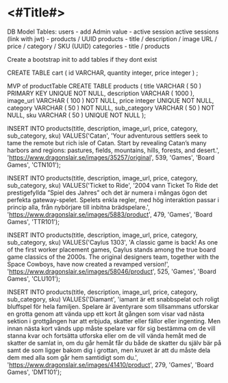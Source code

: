 #  <#Title#>



 DB Model
 Tables:
 users - add Admin value - active session
 active sessions (link with jwt)  - products / UUID
 products - title / description / image URL / price / category / SKU (UUID)
 categories - title / products


 Create a bootstrap init to add tables if they dont exist

CREATE TABLE cart (
id VARCHAR,
quantity integer,
price integer
) ;

MVP of productTable
CREATE TABLE products (
    title VARCHAR ( 50 ) PRIMARY KEY UNIQUE NOT NULL,
    description VARCHAR ( 1000 ),
    image_url VARCHAR ( 100 ) NOT NULL,
    price integer UNIQUE NOT NULL,
    category VARCHAR ( 50 ) NOT NULL,
    sub_category VARCHAR ( 50 ) NOT NULL,
    sku VARCHAR ( 50 ) UNIQUE NOT NULL
);


INSERT INTO products(title, description, image_url, price, category, sub_category, sku)
VALUES('Catan', 'Your adventurous settlers seek to tame the remote but rich isle of Catan. Start by revealing Catan’s many harbors and regions: pastures, fields, mountains, hills, forests, and desert.', 'https://www.dragonslair.se/images/35257/original', 539, 'Games', 'Board Games', 'CTN101');

INSERT INTO products(title, description, image_url, price, category, sub_category, sku)
VALUES('Ticket to Ride', '2004 vann Ticket To Ride det prestigefyllda ”Spiel des Jahres” och det är numera i mångas ögon det perfekta gateway-spelet. Spelets enkla regler, med hög interaktion passar i princip alla, från nybörjare till inbitna brädspelare.', 'https://www.dragonslair.se/images/5883/product', 479, 'Games', 'Board Games', 'TTR101');

INSERT INTO products(title, description, image_url, price, category, sub_category, sku)
VALUES('Caylus 1303', 'A classic game is back! As one of the first worker placement games, Caylus stands among the true board game classics of the 2000s. The original designers team, together with the Space Cowboys, have now created a revamped version!', 'https://www.dragonslair.se/images/58046/product', 525, 'Games', 'Board Games', 'CLU101');

INSERT INTO products(title, description, image_url, price, category, sub_category, sku)
VALUES('Diamant', 'iamant är ett snabbspelat och roligt bluffspel för hela familjen.  Spelare är äventyrare som tillsammans utforskar en grotta genom att vända upp ett kort åt gången som visar vad nästa sektion i grottgången har att erbjuda, skatter eller fällor eller ingenting. Men innan nästa kort vänds upp måste spelare var för sig bestämma om de vill stanna kvar och fortsätta utforska eller om de vill vända hemåt med de skatter de samlat in, om du går hemåt får du både de skatter du själv bär på samt de som ligger bakom dig i grottan, men kruxet är att du måste dela dem med alla som går hem samtidigt som du.', 'https://www.dragonslair.se/images/41410/product', 279, 'Games', 'Board Games', 'DMT101');






